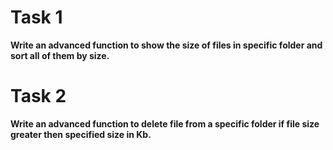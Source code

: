# Task 1
**Write an advanced function to show the size of files in specific folder and sort all of them by size.**

# Task 2
**Write an advanced function to delete file from a specific folder if file size greater then specified size in Kb.**
